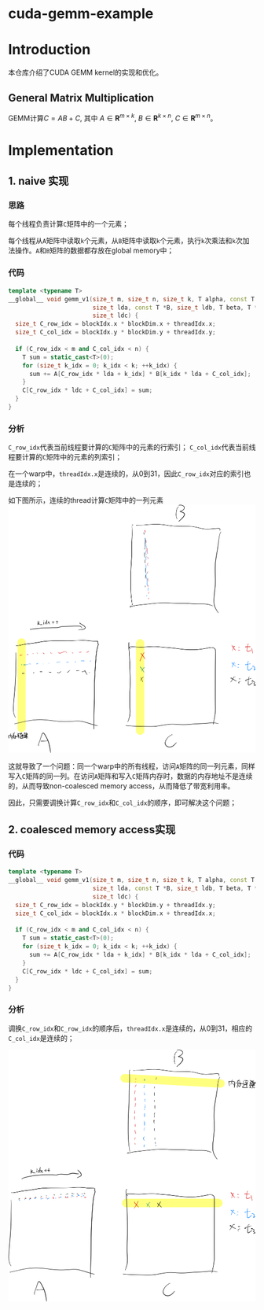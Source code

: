 # cuda-gemm-example


# Introduction

本仓库介绍了CUDA GEMM kernel的实现和优化。

## General Matrix Multiplication

GEMM计算$C = AB + C$, 其中 $A\in\mathbf{R}^{m\times k}$, $B\in\mathbf{R}^{k\times n}$, $C\in\mathbf{R}^{m\times n}$。


# Implementation

## 1. naive 实现

### 思路

每个线程负责计算`C`矩阵中的一个元素；

每个线程从`A`矩阵中读取`k`个元素，从`B`矩阵中读取`k`个元素，执行`k`次乘法和`k`次加法操作。`A`和`B`矩阵的数据都存放在global memory中；

### 代码

```c++
template <typename T>
__global__ void gemm_v1(size_t m, size_t n, size_t k, T alpha, const T *A,
                        size_t lda, const T *B, size_t ldb, T beta, T *C,
                        size_t ldc) {
  size_t C_row_idx = blockIdx.x * blockDim.x + threadIdx.x;
  size_t C_col_idx = blockIdx.y * blockDim.y + threadIdx.y;

  if (C_row_idx < m and C_col_idx < n) {
    T sum = static_cast<T>(0);
    for (size_t k_idx = 0; k_idx < k; ++k_idx) {
      sum += A[C_row_idx * lda + k_idx] * B[k_idx * lda + C_col_idx];
    }
    C[C_row_idx * ldc + C_col_idx] = sum;
  }
}
```


### 分析

`C_row_idx`代表当前线程要计算的`C`矩阵中的元素的行索引；
`C_col_idx`代表当前线程要计算的`C`矩阵中的元素的列索引；

在一个warp中，`threadIdx.x`是连续的，从0到31，因此`C_row_idx`对应的索引也是连续的；

如下图所示，连续的thread计算`C`矩阵中的一列元素
![](assets/CUDA-GEMM-Example-20240523_011616.png)

这就导致了一个问题：同一个warp中的所有线程，访问`A`矩阵的同一列元素，同样写入`C`矩阵的同一列。在访问`A`矩阵和写入`C`矩阵内存时，数据的内存地址不是连续的，从而导致non-coalesced memory access，从而降低了带宽利用率。

因此，只需要调换计算`C_row_idx`和`C_col_idx`的顺序，即可解决这个问题；

## 2. coalesced memory access实现

### 代码

```c++
template <typename T>
__global__ void gemm_v1(size_t m, size_t n, size_t k, T alpha, const T *A,
                        size_t lda, const T *B, size_t ldb, T beta, T *C,
                        size_t ldc) {
  size_t C_row_idx = blockIdx.y * blockDim.y + threadIdx.y;
  size_t C_col_idx = blockIdx.x * blockDim.x + threadIdx.x;

  if (C_row_idx < m and C_col_idx < n) {
    T sum = static_cast<T>(0);
    for (size_t k_idx = 0; k_idx < k; ++k_idx) {
      sum += A[C_row_idx * lda + k_idx] * B[k_idx * lda + C_col_idx];
    }
    C[C_row_idx * ldc + C_col_idx] = sum;
  }
}
```

### 分析

调换`C_row_idx`和`C_row_idx`的顺序后，`threadIdx.x`是连续的，从0到31，相应的`C_col_idx`是连续的；

![](assets/CUDA-GEMM-Example-20240523_011630.png)